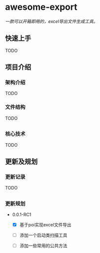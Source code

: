 # awesome-export

*一款可以开箱即用的，excel导出文件生成工具。*

## 快速上手

TODO

## 项目介绍

### 架构介绍

TODO



### 文件结构

TODO

## 

### 核心技术

TODO

## 

## 更新及规划

### 更新记录

TODO

## 

### 更新规划

- 0.0.1-RC1
  - [x] 基于poi实现excel文件导出
  - [ ] 添加一个启动类扫描工具
  - [ ] 添加一些常用的公共方法


